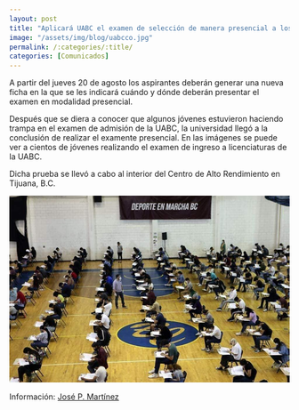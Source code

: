 ```yaml
---
layout: post
title: "Aplicará UABC el examen de selección de manera presencial a los aspirantes que lo realizaron en línea"
image: "/assets/img/blog/uabcco.jpg"
permalink: /:categories/:title/
categories: [Comunicados]
---
```


A partir del jueves 20 de agosto los aspirantes deberán generar una nueva ficha en la que se les indicará cuándo y dónde deberán presentar el examen en modalidad presencial.

Después que se diera a conocer que algunos jóvenes estuvieron haciendo trampa en el examen de admisión de la UABC, la universidad llegó a la conclusión de realizar el examente presencial.
En las imágenes se puede ver a cientos de jóvenes realizando el examen de ingreso a licenciaturas de la UABC.

Dicha prueba se llevó a cabo al interior del Centro de Alto Rendimiento en Tijuana, B.C.

<img src="/assets/img/blog/uabc.jpg" class="img-fluid" alt="Responsive image">

Información: [José P. Martínez](https://www.facebook.com/CNRDEPORTES)